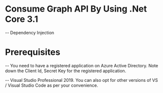 # Consume Graph API By Using .Net Core 3.1
  -- Dependency Injection
  
# Prerequisites
  -- You need to have a registered application on Azure Active Directory. Note down the Client Id, Secret Key for the registered application.
  
  -- Visual Studio Professional 2019. You can also opt for other versions of VS / Visual Studio Code as per your convenience.
